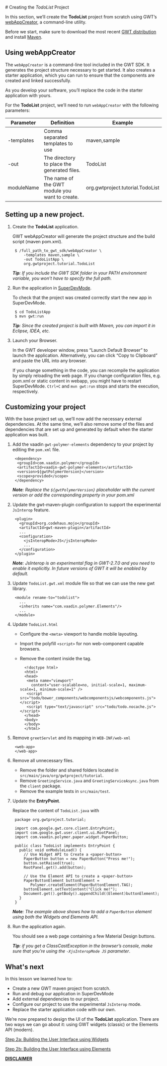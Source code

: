 # Creating the *TodoList* Project

In this section, we’ll create the **TodoList** project from scratch using GWT’s [webAppCreator](http://www.gwtproject.org/doc/latest/RefCommandLineTools.html#webAppCreator), a command-line utility.

Before we start, make sure to download the most recent [GWT distribution](../../../download.html) and install [Maven](https://maven.apache.org/).

## Using webAppCreator

The `webAppCreator` is a command-line tool included in the GWT SDK. It generates the project structure necessary to get started. It also creates a starter application, which you can run to ensure that the components are created and linked successfully.

As you develop your software, you’ll replace the code in the starter application with yours.

For the **TodoList** project, we’ll need to run `webAppCreator` with the following parameters:


| Parameter  | Definition                                     | Example      |
| ---------- | -----------------------------------------------| ------------ |
| -templates | Comma separated templates to use               | maven,sample |
| -out       | The directory to place the generated files.    | TodoList     |
| moduleName | The name of the GWT module you want to create. | org.gwtproject.tutorial.TodoList |


## Setting up a new project.

1. Create the **TodoList** application.

      GWT webAppCreator will generate the project structure and the build script (maven pom.xml).

        $ /full_path_to_gwt_sdk/webAppCreator \
            -templates maven,sample \
            -out TodoListApp \
            org.gwtproject.tutorial.TodoList

      _**Tip**: If you include the GWT SDK folder in your PATH environment variable, you won’t have to specify the full path._


2. Run the application in [SuperDevMode](articles/superdevmode.html).

     To check that the project was created correctly start the new app in SuperDevMode.

        $ cd TodoListApp
        $ mvn gwt:run

      _**Tip**: Since the created project is built with Maven, you can import it in Eclipse, IDEA, etc._

3. Launch your Browser.

    In the GWT developer window, press “Launch Default Browser” to launch the application. Alternatively, you can click “Copy to Clipboard” and paste the URL into any browser.

    If you change something in the code, you can recompile the application by simply reloading the web page. If you change configuration files, e.g. pom.xml or static content in webapp, you might have to restart SuperDevMode. `Ctrl+C` and `mvn gwt:run` stops and starts the execution, respectively.

## Customizing your project

With the base project set up, we’ll now add the necessary external dependencies. At the same time, we’ll also remove some of the files and dependencies that are set up and generated by default when the starter application was built.


1. Add the vaadin `gwt-polymer-elements` dependency to your project by editing the `pom.xml` file.

        <dependency>
         <groupId>com.vaadin.polymer</groupId>
         <artifactId>vaadin-gwt-polymer-elements</artifactId>
         <version>${gwtPolymerVersion}</version>
         <scope>provided</scope>
        </dependency>

     _**Note**: Replace the `${gwtPolymerVersion}` placeholder with the current version or add the corresponding property in your pom.xml_

2. Update the gwt-maven-plugin configuration to support the experimental `JsInterop` feature.

        <plugin>
          <groupId>org.codehaus.mojo</groupId>
          <artifactId>gwt-maven-plugin</artifactId>
          ...
          <configuration>
            <jsInteropMode>JS</jsInteropMode>
            ...
          </configuration>
        </plugin>

      _**Note**: JsInterop is an experimental flag in GWT-2.7.0 and you need to enable it explicitly. In future versions of GWT it will be enabled by default._

3. Update `TodoList.gwt.xml` module file so that we can use the new gwt library.

        <module rename-to="todolist">
          ...
          <inherits name="com.vaadin.polymer.Elements"/>
          ...
        </module>

4. Update `TodoList.html`
    * Configure the `<meta>` viewport to handle mobile layouting.
    * Import the polyfill `<script>` for non web-component capable browsers.
    * Remove the content inside the <body> tag.

            <!doctype html>
            <html>
            <head>
             <meta name="viewport"
               content="user-scalable=no, initial-scale=1, maximum-scale=1, minimum-scale=1" />
             <script src="todo/bower_components/webcomponentsjs/webcomponents.js"></script>
             <script type="text/javascript" src="todo/todo.nocache.js"></script>
            </head>
            <body>
            </body>
            </html>

5. Remove `greetServlet` and its mapping in `WEB-INF/web-xml`

        <web-app>
        </web-app>

6. Remove all unnecessary files.

    * Remove the folder and shared folders located in `src/main/java/org/gwtproject/tutorial`.
    * Remove `GreetingService.java` and `GreetingServiceAsync.java` from the `client` package.
    * Remove the example tests in `src/main/test`.

7. Update the **EntryPoint**.

    Replace the content of `TodoList.java` with

        package org.gwtproject.tutorial;

        import com.google.gwt.core.client.EntryPoint;
        import com.google.gwt.user.client.ui.RootPanel;
        import com.vaadin.polymer.paper.widget.PaperButton;

        public class TodoList implements EntryPoint {
          public void onModuleLoad() {
            // Use Widget API to Create a <paper-button>
            PaperButton button = new PaperButton("Press me!");
            button.setRaised(true);
            RootPanel.get().add(button);

            // Use the Element API to create a <paper-button>
            PaperButtonElement buttonElement =
               Polymer.createElement(PaperButtonElement.TAG);
            buttonElement.setTextContent("Click me!");
            Document.get().getBody().appendChild((Element)buttonElement);
          }
        }

    _**Note**: The example above shows how to add a  `PaperButton` element using both the Widgets and Elements API._

8. Run the application again.

    You should see a web page containing a few Material Design buttons.

    _**Tip**: if you get a ClassCastException in the browser’s console, make sure that you’re using the `-XjsInteropMode JS` parameter_.

## What's next

In this lesson we learned how to:

- Create a new GWT maven project from scratch.
- Run and debug our application in SuperDevMode
- Add external dependencies to our project.
- Configure our project to use the experimental `JsInterop` mode.
- Replace the starter application code with our own.

We’re now prepared to design the UI of the **TodoList** application. There are two ways we can go about it: using GWT widgets (classic) or the Elements API (modern).

[Step 2a: Building the User Interface using Widgets](widgets-buildui.html)

[Step 2b: Building the User Interface using Elements](elements-buildui.html)

[**DISCLAIMER**](introduction.html#pol-disclaimer)
